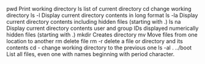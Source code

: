 pwd 	Print working directory
ls 	list of current directory
cd 	change working directory
ls -l 	Display current directory contents in long format
ls -la 	Display current directory contents including hidden files (starting with .)
ls na 	Display current directory contents
	user and group IDs displayed numerically
	hidden files (starting with .)
mkdir 	Creates directory 
mv 	Move files from one location to another
rm	delete file
rm -r 	delete a file or directory and its contents
cd -	change working directory to the previous one
ls -al . ../boot List all files, even one with names beginning with period character.
